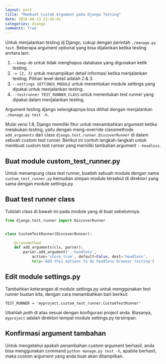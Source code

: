 ```yaml
---
layout: post
title: "Membuat Custom Argument pada Django Testing"
date: 2016-08-13 22:45:41
categories: django
comments: True
---
```

Untuk menjalankan testing dj Django, cukup dengan perintah `./manage.py test`. Beberapa argument optional yang bisa dijalankan ketika testing anrtara lain:  

1. `--keep-db` untuk tidak menghapus database yang digunakan ketik testing.
2. `-v [2, 3]` untuk menampilkan detail informasi ketika menjalankan testing. Pilihan level detail adalah 2 & 3.
3. `--settings SETTINGS_MODULE` untuk menentukan module settings yang dipakai untuk menjalankan testing.
4. `--testrunner TEST_RUNNER_CLASS` untuk menentukan test runner yang dipakai dalam menjalankan testing.  

Argument testing django selengkapnya bisa dilihat dengan menjalankan `./manage.py test -h`.  

Mulai versi 1.8, Django memiliki fitur untuk menambahkan argument ketika melakukan testing, yaitu dengan meng-override classmethode `add_arguments` dari class `django.test.runner.DiscoverRunner` di dalam sebuah custom test runner. Berikut ini contoh langkah-langkah untuk membuat custom test runner yang memiliki tambahan argument `--headless`.

## Buat module custom_test_runner.py
Untuk menampung class test runner, buatlah sebuah module dengan nama `custom_test_runner.py` kemudian simpan module tersebut di direktori yang sama dengan module settings.py

## Buat test runner class
Tulislah class di bawah ini pada module yang di buat sebelumnya.  

```python
from django.test.runner import DiscoverRunner


class CustomTestRunner(DiscoverRunner):

    @classmethod
    def add_arguments(cls, parser):
        parser.add_argument('--headless',
            action='store_true', default=False, dest='headless',
            help='Add this options to do headless browser testing')
```

## Edit module settings.py
Tambahkan keterangan di module settings.py untuk menggunakan test runner buatan kita, dengan cara menambahkan bari berikut:  

`TEST_RUNNER = 'myproject.custom_test_runner.CustomTestRunner'`  

Ubahlah *path* di atas sesuai dengan konfigurasi project anda. Biasanya, `myproject` adalah direktori tempat module settings.py tersimpan.

## Konfirmasi argument tambahan
Untuk mengetahui apakah penambahan custom argument berhasil, anda bisa menggunakan command  `python manage.py test -h`, apabila berhasil, maka custom argument yang anda buat akan ditampilkan.
